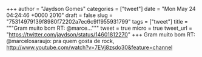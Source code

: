 
+++
author = "Jaydson Gomes"
categories = ["tweet"]
date = "Mon May 24 04:24:46 +0000 2010"
draft = false
slug = "75314979139f8980f72202a7ec6c9ff955931799"
tags = ["tweet"]
title = """Gram muito bom RT: @marce..."""
tweet = true
micro = true
tweet_url = "https://twitter.com/jaydson/status/14601812270"
+++
Gram muito bom RT: @marcelosaraujo: pra quem gosta de rock, http://www.youtube.com/watch?v=7EVj8zsdo30&feature=channel
